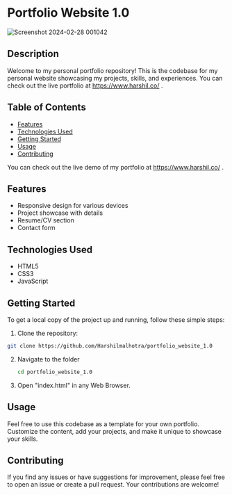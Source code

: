 # Portfolio Website 1.0
![Screenshot 2024-02-28 001042](https://github.com/Harshilmalhotra/portfolio_website_1.0/assets/111488708/1a7993e4-58ba-4d75-bce1-73b1cfd50a13)

## Description

Welcome to my personal portfolio repository! This is the codebase for my personal website showcasing my projects, skills, and experiences. You can check out the live portfolio at https://www.harshil.co/ .
## Table of Contents

- [Features](#features)
- [Technologies Used](#technologies-used)
- [Getting Started](#getting-started)
- [Usage](#usage)
- [Contributing](#Contributing)



You can check out the live demo of my portfolio at https://www.harshil.co/ .

## Features

- Responsive design for various devices
- Project showcase with details
- Resume/CV section
- Contact form

## Technologies Used

- HTML5
- CSS3
- JavaScript

## Getting Started

To get a local copy of the project up and running, follow these simple steps:

1. Clone the repository:
  ```bash
  git clone https://github.com/Harshilmalhotra/portfolio_website_1.0
  ```
2. Navigate to the folder
   ```bash
   cd portfolio_website_1.0
   ```
3. Open "index.html" in any Web Browser.


## Usage
Feel free to use this codebase as a template for your own portfolio. Customize the content, add your projects, and make it unique to showcase your skills.

## Contributing
If you find any issues or have suggestions for improvement, please feel free to open an issue or create a pull request. Your contributions are welcome!

   
